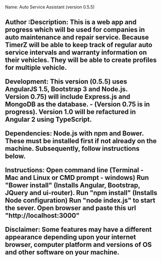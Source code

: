 Name: 
	Auto Service Assistant (version 0.5.5)

<h2> Author :</h2?
	Marvin Little, manwize@live.com

Description: 
	This is a web app and progress which will be used for companies in auto maintenance and repair service. Because TimerZ will be able to keep track of regular auto service intervals and warranty information on their vehicles. They will be able to create profiles for multiple vehicle.


Development: 
	This version (0.5.5) uses AngularJS 1.5, Bootstrap 3 and Node.js.  
	Version 0.75) will include Express.js and MongoDB as the database. 
	- (Version 0.75 is in progress).
	Version 1.0 will be refactured in Angular 2 using TypeScript.


Dependencies: 
	Node.js with npm and Bower. These must be installed first if not already on the machine. Subsequently, follow instructions below.


Instructions:
	Open command line (Terminal - Mac and Linux or CMD prompt - windows)
	Run "Bower install" (Installs Angular, Bootstrap, JQuery and ui-router).
	Run "npm install" (Installs Node configuration)
	Run "node index.js" to start the sever.
	Open browser and paste this url "http://localhost:3000"


Disclaimer: 
	Some features may have a different appearance depending upon your internet browser, computer platform and versions of OS and other software on your machine.


